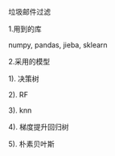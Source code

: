  垃圾邮件过滤

 1.用到的库

 numpy, pandas, jieba, sklearn

 2.采用的模型

 1). 决策树

 2). RF

 3). knn

 4). 梯度提升回归树

 5). 朴素贝叶斯